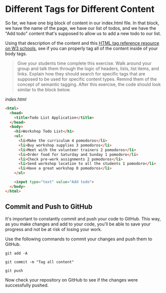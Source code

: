 # Different Tags for Different Content
So far, we have one big block of content in our index.html file. In that block, we have the name of the page, we have our list of todos, and we have the "Add todo" content that's supposed to allow us to add a new todo to our list.

Using that description of the content and this [HTML tag reference resource on W3 schools](https://www.w3schools.com/TAgs/ "W3 HTML Element Reference"), see if you can properly tag all of the content inside of your body tags.

>Give your students time complete this exercise. Walk around your group and talk them through the logic of headers, lists, list items, and links. Explain how they should search for specific tags that are supposed to be used for specific content types. Remind them of the concept of semantic tagging. After this exercise, the code should look similar to the block below.

*index.html*
```HTML
<html>
  <head>
    <title>Todo List Application</title>
  </head>
  <body>
    <h1>Workshop Todo List</h1>
    <ul>
      <li>Make the curriculum 4 pomodoros</li>
      <li>Buy workshop supplies 3 pomodoros</li>
      <li>Meet with the volunteer trainers 2 pomodoros</li>
      <li>Order food for Saturday and Sunday 1 pomodoro</li>
      <li>Check pre-work assignments 2 pomodoros</li>
      <li>Send workshop location to all the students 1 pomodoro</li>
      <li>Have a great workshop 0 pomodoros</li>
    </ul>

    <input type="text" value="Add todo">
  </body>
</html>
```

## Commit and Push to GitHub
It's important to constantly commit and push your code to GitHub. This way, as you make changes and add to your code, you'll be able to save your progress and not be at risk of losing your work.

Use the following commands to commit your changes and push them to GitHub.

```shell
git add -A
```

```shell
git commit -m "Tag all content"
```

```shell
git push
```

Now check your repository on GitHub to see if the changes were successfully pushed.


